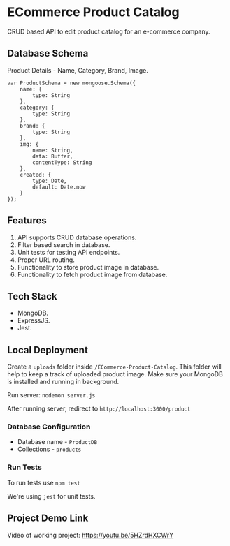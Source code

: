# ECommerce Product Catalog

CRUD based API to edit product catalog for an e-commerce company.

## Database Schema

Product Details - Name, Category, Brand, Image.

```
var ProductSchema = new mongoose.Schema({
    name: {
        type: String
    },
    category: {
        type: String
    },
    brand: {
        type: String
    },
    img: {
        name: String,
        data: Buffer,
        contentType: String
    },
    created: {
        type: Date,
        default: Date.now
    }
});
```

## Features

1. API supports CRUD database operations.
2. Filter based search in database.
3. Unit tests for testing API endpoints.
4. Proper URL routing.
5. Functionality to store product image in database.
6. Functionality to fetch product image from database.

## Tech Stack

- MongoDB.
- ExpressJS.
- Jest.

## Local Deployment

Create a `uploads` folder inside `/ECommerce-Product-Catalog`. This folder will help to keep a track of uploaded product image. Make sure your MongoDB is installed and running in background.

Run server: `nodemon server.js`

After running server, redirect to `http://localhost:3000/product`

### Database Configuration

- Database name - `ProductDB`
- Collections - `products`

### Run Tests

To run tests use `npm test`

We're using `jest` for unit tests.

## Project Demo Link

Video of working project: https://youtu.be/5HZrdHXCWrY
